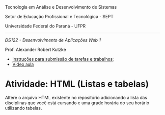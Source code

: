 Tecnologia em Análise e Desenvolvimento de Sistemas

Setor de Educação Profissional e Tecnológica - SEPT

Universidade Federal do Paraná - UFPR

---

*DS122 - Desenvolvimento de Aplicações Web 1*

Prof. Alexander Robert Kutzke

* [Instruções para submissão de tarefas e trabalhos](https://gitlab.tadsufpr.net.br/ds122-alexkutzke/material/blob/master/instrucoes_submissao_tarefas_e_trabalhos.md);
* [Video aula](https://www.youtube.com/watch?v=d6ZTnQNhoCo)

# Atividade: HTML (Listas e tabelas)

Altere o arquivo HTML existente no repositório adicionando a lista 
das disciplinas que você está cursando e uma grade horária do seu horário 
utilizando tabelas.
